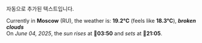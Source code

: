 
자동으로 추가된 텍스트입니다.

<!--START_SECTION:weather:moscow-->
Currently in **Moscow** (RU), the weather is: **19.2°C** (feels like **18.3°C**), ***broken clouds***<br/>
On *June 04, 2025*, the *sun rises* at 🌅**03:50** and *sets* at 🌇**21:05**.
<!--END_SECTION:weather-->
